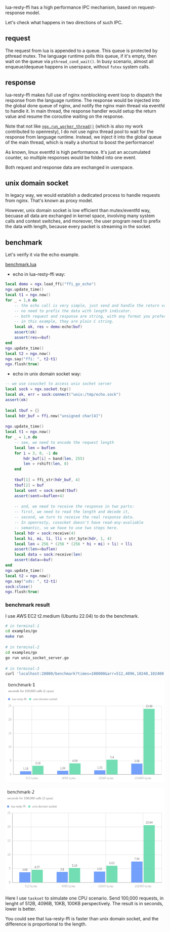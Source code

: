 lua-resty-ffi has a high performance IPC mechanism, based on request-response model.

Let's check what happens in two directions of such IPC.

## request

The request from lua is appended to a queue. This queue is protected by pthread mutex.
The language runtime polls this queue, if it's empty, then wait on the queue via `pthread_cond_wait()`.
In busy scenario, almost all enqueue/dequeue happens in userspace, without `futex` system calls.

## response

lua-resty-ffi makes full use of nginx nonblocking event loop to dispatch the response from the language runtime.
The response would be injected into the global done queue of nginx, and notify the nginx main thread via eventfd
to handle it. In main thread, the response handler would setup the return value and resume the coroutine
waiting on the response.

Note that not like [`ngx.run_worker_thread()`](https://github.com/openresty/lua-nginx-module#ngxrun_worker_thread)
(which is also my work contributed to openresty), I do not use nginx thread pool to wait for the response from language runtime.
Instead, we inject it into the global queue of the main thread, which is really a shortcut to boost the performance!

As known, linux eventfd is high performance. It's just an accumulated counter, so multiple responses
would be folded into one event.

Both request and response data are exchanged in userspace.

## unix domain socket

In legacy way, we would establish a dedicated process to handle requests from nginx. That's known as proxy model.

However, unix domain socket is low efficient than mutex/eventfd way, becuase all data are exchanged in kernel space,
involving many system calls and context switches, and moreover, the user program need to prefix the data with length,
because every packet is streaming in the socket.

## benchmark

Let's verify it via the echo example.

[benchmark.lua](examples/go/benchmark.lua)

* echo in lua-resty-ffi way:

```lua
local demo = ngx.load_ffi("ffi_go_echo")
ngx.update_time()
local t1 = ngx.now()
for _ = 1,n do
    -- the echo call is very simple, just send and handle the return value
    -- no need to prefix the data with length indicator.
    -- both request and response are string, with any format you prefer to use.
    -- in this example, they are plain C string.
    local ok, res = demo:echo(buf)
    assert(ok)
    assert(res==buf)
end
ngx.update_time()
local t2 = ngx.now()
ngx.say("ffi: ", t2-t1)
ngx.flush(true)
```

* echo in unix domain socket way:

```lua
-- we use cosocket to access unix socket server
local sock = ngx.socket.tcp()
local ok, err = sock:connect("unix:/tmp/echo.sock")
assert(ok)

local tbuf = {}
local hdr_buf = ffi.new("unsigned char[4]")

ngx.update_time()
local t1 = ngx.now()
for _ = 1,n do
    -- see, we need to encode the request length
    local len = buflen
    for i = 3, 0, -1 do
        hdr_buf[i] = band(len, 255)
        len = rshift(len, 8)
    end

    tbuf[1] = ffi_str(hdr_buf, 4)
    tbuf[2] = buf
    local sent = sock:send(tbuf)
    assert(sent==buflen+4)

    -- and, we need to receive the response in two parts:
    -- first, we need to read the length and decode it,
    -- second, we turn to receive the real response data.
    -- In openresty, cosocket doesn't have read-any-avaliable
    -- semantic, so we have to use two steps here.
    local hdr = sock:receive(4)
    local hi, mi, li, lli = str_byte(hdr, 1, 4)
    local len = 256 * (256 * (256 * hi + mi) + li) + lli
    assert(len==buflen)
    local data = sock:receive(len)
    assert(data==buf)
end
ngx.update_time()
local t2 = ngx.now()
ngx.say("uds: ", t2-t1)
sock:close()
ngx.flush(true)
```

### benchmark result

I use AWS EC2 t2.medium (Ubuntu 22.04) to do the benchmark.

```bash
# in terminal-1
cd examples/go
make run

# in terminal-2
cd examples/go
go run unix_socket_server.go

# in terminal-3
curl 'localhost:20000/benchmark?times=100000&arr=512,4096,10240,102400'
```

![One CPU Benchmark](benchmark1.png)

![Two CPU Benchmark](benchmark2.png)

Here I use `taskset` to simulate one CPU scenario.
Send 100,000 requests, in lenght of 512B, 4096B, 10KB, 100KB perspectively.
The result is in seconds, lower is better.

You could see that lua-resty-ffi is faster than unix domain socket, and the difference
is proportional to the length.
